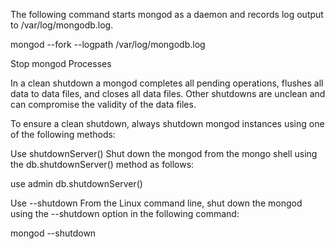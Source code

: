 The following command starts mongod as a daemon and records log output to /var/log/mongodb.log.

mongod --fork --logpath /var/log/mongodb.log







Stop mongod Processes

In a clean shutdown a mongod completes all pending operations, flushes all data to data files, and closes all data files. Other shutdowns are unclean and can compromise the validity of the data files.

To ensure a clean shutdown, always shutdown mongod instances using one of the following methods:

Use shutdownServer()
Shut down the mongod from the mongo shell using the db.shutdownServer() method as follows:

use admin
db.shutdownServer()





Use --shutdown
From the Linux command line, shut down the mongod using the --shutdown option in the following command:

mongod --shutdown

